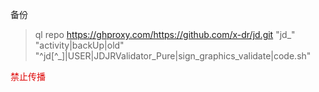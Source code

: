 备份
> ql repo https://ghproxy.com/https://github.com/x-dr/jd.git "jd_" "activity|backUp|old" "^jd[^_]|USER|JDJRValidator_Pure|sign_graphics_validate|code.sh"

<font color="#dd0000">禁止传播</font><br /> 